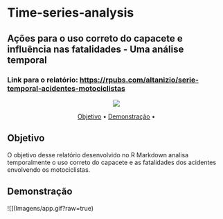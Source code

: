 # Time-series-analysis
## Ações para o uso correto do capacete e influência nas fatalidades - Uma análise temporal
### Link para o relatório: https://rpubs.com/altanizio/serie-temporal-acidentes-motociclistas

<p align="center">
<a href="https://github.com/altanizio/Time-series-analysis/blob/main/LICENSE" alt="LICENSE">
        <img src="https://img.shields.io/github/license/altanizio/R-Dashboard-Shiny-motociclistas" /></a>
</p>
<p align="center">
 <a href="#objetivo">Objetivo</a> •
 <a href="#demonstração">Demonstração</a> • 
</p>


<h2 id="objetivo">Objetivo</h2>

O objetivo desse relatório desenvolvido no R Markdown analisa temporalmente o uso correto do capacete e as fatalidades dos acidentes envolvendo os motociclistas.

<h2 id="demonstração">Demonstração</h2>
![](Imagens/app.gif?raw=true)

